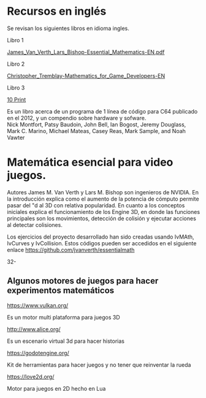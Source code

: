 # Recursos en inglés

Se revisan los siguientes libros en idioma ingles.

Libro 1

[James_Van_Verth_Lars_Bishop-Essential_Mathematics-EN.pdf](https://www.r-5.org/files/books/computers/algo-list/game-development/James_Van_Verth_Lars_Bishop-Essential_Mathematics-EN.pdf)

Libro 2

[Christopher_Tremblay-Mathematics_for_Game_Developers-EN](http://www.r-5.org/files/books/computers/algo-list/game-development/Christopher_Tremblay-Mathematics_for_Game_Developers-EN.pdf)

Libro 3

[10 Print](https://10print.org/)

Es un libro acerca de un programa de 1 línea de código para C64 publicado en el 2012, y un compendio sobre hardware y sofware.  
Nick Montfort, Patsy Baudoin, John Bell, Ian Bogost, Jeremy Douglass, Mark C. Marino, Michael Mateas, Casey Reas, Mark Sample, and Noah Vawter

# Matemática esencial para video juegos.

Autores James M. Van Verth y Lars M. Bishop son ingenieros de NVIDIA. En la introducción explica como el aumento de la potencia de cómputo permite pasar del "d al 3D con relativa popularidad. En cuanto a los conceptos iniciales explica el funcionamiento de los Engine 3D, en donde las funciones principales son los movimientos, detección de colisión y ejecutar acciones al detectar colisiones.

Los ejercicios del proyecto desarrollado han sido creadas usando IvMAth, IvCurves y IvCollision. Estos códigos pueden ser accedidos en el siguiente enlace https://github.com/jvanverth/essentialmath

32-


## Algunos motores de juegos para hacer experimentos matemáticos

https://www.vulkan.org/

Es un motor multi plataforma para juegos 3D

http://www.alice.org/

Es un escenario virtual 3d para hacer historias

https://godotengine.org/

Kit de herramientas para hacer juegos y no tener que reinventar la rueda

https://love2d.org/

Motor para juegos en 2D hecho en Lua
